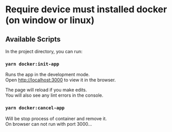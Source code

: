 # Require device must installed docker (on window or linux)

## Available Scripts

In the project directory, you can run:

### `yarn docker:init-app`

Runs the app in the development mode.\
Open [http://localhost:3000](http://localhost:3000) to view it in the browser.

The page will reload if you make edits.\
You will also see any lint errors in the console.

### `yarn docker:cancel-app`

Will be stop process of container and remove it.\
On browser can not run with port 3000...

